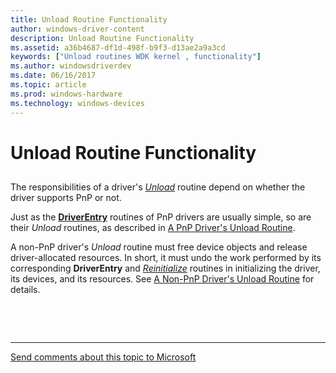 ```yaml
---
title: Unload Routine Functionality
author: windows-driver-content
description: Unload Routine Functionality
ms.assetid: a36b4687-df1d-498f-b9f3-d13ae2a9a3cd
keywords: ["Unload routines WDK kernel , functionality"]
ms.author: windowsdriverdev
ms.date: 06/16/2017
ms.topic: article
ms.prod: windows-hardware
ms.technology: windows-devices
---
```


# Unload Routine Functionality


## <a href="" id="ddk-unload-routine-functionality-kg"></a>


The responsibilities of a driver's [*Unload*](https://msdn.microsoft.com/library/windows/hardware/ff564886) routine depend on whether the driver supports PnP or not.

Just as the [**DriverEntry**](https://msdn.microsoft.com/library/windows/hardware/ff544113) routines of PnP drivers are usually simple, so are their *Unload* routines, as described in [A PnP Driver's Unload Routine](pnp-driver-s-unload-routine.md).

A non-PnP driver's *Unload* routine must free device objects and release driver-allocated resources. In short, it must undo the work performed by its corresponding **DriverEntry** and [*Reinitialize*](https://msdn.microsoft.com/library/windows/hardware/ff561022) routines in initializing the driver, its devices, and its resources. See [A Non-PnP Driver's Unload Routine](non-pnp-driver-s-unload-routine.md) for details.

 

 


--------------------
[Send comments about this topic to Microsoft](mailto:wsddocfb@microsoft.com?subject=Documentation%20feedback%20%5Bkernel\kernel%5D:%20Unload%20Routine%20Functionality%20%20RELEASE:%20%286/14/2017%29&body=%0A%0APRIVACY%20STATEMENT%0A%0AWe%20use%20your%20feedback%20to%20improve%20the%20documentation.%20We%20don't%20use%20your%20email%20address%20for%20any%20other%20purpose,%20and%20we'll%20remove%20your%20email%20address%20from%20our%20system%20after%20the%20issue%20that%20you're%20reporting%20is%20fixed.%20While%20we're%20working%20to%20fix%20this%20issue,%20we%20might%20send%20you%20an%20email%20message%20to%20ask%20for%20more%20info.%20Later,%20we%20might%20also%20send%20you%20an%20email%20message%20to%20let%20you%20know%20that%20we've%20addressed%20your%20feedback.%0A%0AFor%20more%20info%20about%20Microsoft's%20privacy%20policy,%20see%20http://privacy.microsoft.com/default.aspx. "Send comments about this topic to Microsoft")


